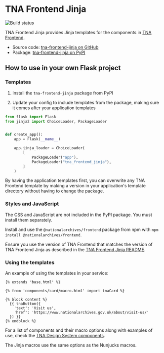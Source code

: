 # TNA Frontend Jinja

![Build status](https://img.shields.io/github/actions/workflow/status/nationalarchives/tna-frontend-jinja/ci.yml?style=flat-square&event=push&branch=main)

TNA Frontend Jinja provides Jinja templates for the components in [TNA Frontend](tna-frontend.md).

- Source code: [tna-frontend-jinja on GitHub](https://github.com/nationalarchives/tna-frontend-jinja)
- Package: [tna-frontend-jinja on PyPI](https://pypi.org/project/tna-frontend-jinja/)

## How to use in your own Flask project

### Templates

1. Install the `tna-frontend-jinja` package from PyPI

2. Update your config to include templates from the package, making sure it comes after your application templates

```python
from flask import Flask
from jinja2 import ChoiceLoader, PackageLoader


def create_app():
    app = Flask(__name__)

    app.jinja_loader = ChoiceLoader(
        [
            PackageLoader("app"),
            PackageLoader("tna_frontend_jinja"),
        ]
    )
```

By having the application templates first, you can overwrite any TNA Frontend template by making a version in your application's template directory without having to change the package.

### Styles and JavaScript

The CSS and JavaScript are not included in the PyPI package. You must install them separately.

Install and use the `@nationalarchives/frontend` package from npm with `npm install @nationalarchives/frontend`.

Ensure you use the version of TNA Frontend that matches the version of TNA Frontend Jinja as described in the [TNA Frontend Jinja README](https://github.com/nationalarchives/tna-frontend-jinja#compatibility-with-tna-frontend).

### Using the templates

An example of using the templates in your service:

```
{% extends 'base.html' %}

{% from 'components/card/macro.html' import tnaCard %}

{% block content %}
  {{ tnaButton({
    'text': 'Visit us',
    'href': 'https://www.nationalarchives.gov.uk/about/visit-us/'
  }) }}
{% endblock %}
```

For a list of components and their macro options along with examples of use, check the [TNA Design System components](https://nationalarchives.github.io/design-system/components/).

The Jinja macros use the same options as the Nunjucks macros.
